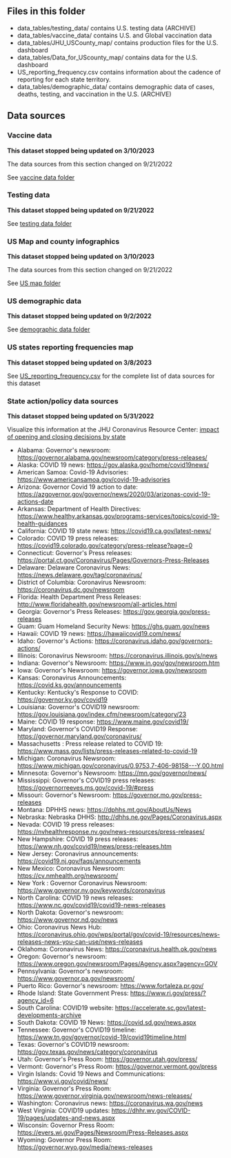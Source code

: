 ## Files in this folder

- data_tables/testing_data/ contains U.S. testing data (ARCHIVE)
- data_tables/vaccine_data/ contains U.S. and Global vaccination data
- data_tables/JHU_USCounty_map/ contains production files for the U.S. dashboard
- data_tables/Data_for_UScounty_map/ contains data for the U.S. dashboard
- US_reporting_frequency.csv contains information about the cadence of reporting for each state territory.
- data_tables/demographic_data/ contains demographic data of cases, deaths, testing, and vaccination in the U.S. (ARCHIVE)


## Data sources

### Vaccine data
**This dataset stopped being updated on 3/10/2023** 

The data sources from this section changed on 9/21/2022

See [vaccine data folder](https://github.com/govex/COVID-19/tree/master/data_tables/vaccine_data)

### Testing data
**This dataset stopped being updated on 9/21/2022**

See [testing data folder](https://github.com/govex/COVID-19/tree/master/data_tables/testing_data)

### US Map and county infographics
**This dataset stopped being updated on 3/10/2023**

The data sources from this section changed on 9/21/2022

See [US map folder](https://github.com/govex/COVID-19/tree/master/data_tables/JHU_USCountymap)

### US demographic data
**This dataset stopped being updated on 9/2/2022**

See [demographic data folder](https://github.com/govex/COVID-19/tree/master/data_tables/demographic_data)

### US states reporting frequencies map
**This dataset stopped being updated on 3/8/2023** 

See [US_reporting_frequency.csv](https://github.com/govex/COVID-19/blob/master/data_tables/US_reporting_frequency.csv) for the complete list of data sources for this dataset

### State action/policy data sources
**This dataset stopped being updated on 5/31/2022**

Visualize this information at the JHU Coronavirus Resource Center: [impact of opening and closing decisions by state](https://coronavirus.jhu.edu/data/state-timeline)

- Alabama: Governor's newsroom: https://governor.alabama.gov/newsroom/category/press-releases/
- Alaska: COVID 19 news: https://gov.alaska.gov/home/covid19news/
- American Samoa: Covid-19 Advisories: https://www.americansamoa.gov/covid-19-advisories
- Arizona: Governor Covid 19 action to date: https://azgovernor.gov/governor/news/2020/03/arizonas-covid-19-actions-date
- Arkansas: Department of Health Directives: https://www.healthy.arkansas.gov/programs-services/topics/covid-19-health-guidances
- California: COVID 19 state news: https://covid19.ca.gov/latest-news/
- Colorado: COVID 19 press releases: https://covid19.colorado.gov/category/press-release?page=0
- Connecticut: Governor's Press releases: https://portal.ct.gov/Coronavirus/Pages/Governors-Press-Releases
- Delaware: Delaware Coronavirus News: https://news.delaware.gov/tag/coronavirus/
- District of Columbia: Coronavirus Newsroom: https://coronavirus.dc.gov/newsroom
- Florida: Health Department Press Releases: http://www.floridahealth.gov/newsroom/all-articles.html
- Georgia: Governor's Press Releases: https://gov.georgia.gov/press-releases
- Guam: Guam Homeland Security News: https://ghs.guam.gov/news
- Hawaii: COVID 19 news: https://hawaiicovid19.com/news/
- Idaho: Governor's Actions: https://coronavirus.idaho.gov/governors-actions/
- Illinois: Coronavirus Newsroom: https://coronavirus.illinois.gov/s/news
- Indiana: Governor's Newsroom: https://www.in.gov/gov/newsroom.htm
- Iowa: Governor's Newsroom: https://governor.iowa.gov/newsroom
- Kansas: Coronavirus Announcements: https://covid.ks.gov/announcements
- Kentucky: Kentucky's Response to COVID: https://governor.ky.gov/covid19
- Louisiana: Governor's COVID19 newsroom: https://gov.louisiana.gov/index.cfm/newsroom/category/23
- Maine: COVID 19 response: https://www.maine.gov/covid19/
- Maryland: Governor's COVID19 Response: https://governor.maryland.gov/coronavirus/
- Massachusetts : Press release related to COVID 19: https://www.mass.gov/lists/press-releases-related-to-covid-19
- Michigan: Coronavirus Newsroom: https://www.michigan.gov/coronavirus/0,9753,7-406-98158---Y,00.html
- Minnesota: Governor's Newsroom: https://mn.gov/governor/news/
- Mississippi: Governor's COVID19 press releases: https://governorreeves.ms.gov/covid-19/#press
- Missouri: Governor's Newsroom: https://governor.mo.gov/press-releases
- Montana: DPHHS news: https://dphhs.mt.gov/AboutUs/News
- Nebraska: Nebraska DHHS: http://dhhs.ne.gov/Pages/Coronavirus.aspx
- Nevada: COVID 19 press releases: https://nvhealthresponse.nv.gov/news-resources/press-releases/
- New Hampshire: COVID 19 press releases: https://www.nh.gov/covid19/news/press-releases.htm
- New Jersey: Coronavirus announcements: https://covid19.nj.gov/faqs/announcements
- New Mexico: Coronavirus Newsroom: https://cv.nmhealth.org/newsroom/
- New York : Governor Coronavirus Newsroom: https://www.governor.ny.gov/keywords/coronavirus
- North Carolina: COVID 19 news releases: https://www.nc.gov/covid19/covid19-news-releases
- North Dakota: Governor's newsroom: https://www.governor.nd.gov/news
- Ohio: Coronavirus News Hub: https://coronavirus.ohio.gov/wps/portal/gov/covid-19/resources/news-releases-news-you-can-use/news-releases
- Oklahoma: Coronavirus News: https://coronavirus.health.ok.gov/news
- Oregon: Governor's newsroom: https://www.oregon.gov/newsroom/Pages/Agency.aspx?agency=GOV
- Pennsylvania: Governor's newsroom: https://www.governor.pa.gov/newsroom/
- Puerto Rico: Governor's newsroom: https://www.fortaleza.pr.gov/
- Rhode Island: State Government Press: https://www.ri.gov/press/?agency_id=6
- South Carolina: COVID19 website: https://accelerate.sc.gov/latest-developments-archive
- South Dakota: COVID 19 News: https://covid.sd.gov/news.aspx
- Tennessee: Governor's COVID19 timeline: https://www.tn.gov/governor/covid-19/covid19timeline.html
- Texas: Governor's COVID19 newsroom: https://gov.texas.gov/news/category/coronavirus
- Utah: Governor's Press Room: https://governor.utah.gov/press/
- Vermont: Governor's Press Room: https://governor.vermont.gov/press
- Virgin Islands: Covid 19 News and Communications: https://www.vi.gov/covid/news/
- Virginia: Governor's Press Room: https://www.governor.virginia.gov/newsroom/news-releases/
- Washington: Coronavirus news: https://coronavirus.wa.gov/news
- West Virginia: COVID19 updates: https://dhhr.wv.gov/COVID-19/pages/updates-and-news.aspx
- Wisconsin: Governor Press Room: https://evers.wi.gov/Pages/Newsroom/Press-Releases.aspx
- Wyoming: Governor Press Room: https://governor.wyo.gov/media/news-releases
